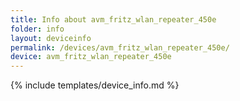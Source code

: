 ```yaml
---
title: Info about avm_fritz_wlan_repeater_450e
folder: info
layout: deviceinfo
permalink: /devices/avm_fritz_wlan_repeater_450e/
device: avm_fritz_wlan_repeater_450e
---
```

{% include templates/device_info.md %}
